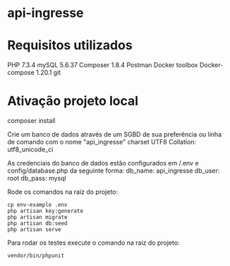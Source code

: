 # api-ingresse

# Requisitos utilizados

PHP 7.3.4
mySQL 5.6.37
Composer 1.8.4
Postman
Docker toolbox
Docker-compose  1.20.1
git

# Ativação projeto local

composer install

Crie um banco de dados através de um SGBD de sua preferência ou linha de comando com o nome "api_ingresse" charset UTF8 Collation: utf8_unicode_ci

As credenciais do banco de dados estão configurados em /.env e config/database.php da seguinte forma:
db_name: api_ingresse
db_user: root
db_pass: mysql

Rode os comandos na raiz do projeto:

    cp env-example .env
    php artisan key:generate
    php artisan migrate
    php artisan db:seed
    php artisan serve

Para rodar os testes execute o comando na raiz do projeto:

    vendor/bin/phpunit

